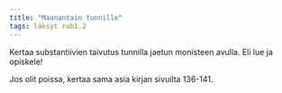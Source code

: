 ```yaml
---
title: "Maanantain tunnille"
tags: läksyt rub1.2
---
```


Kertaa substantiivien taivutus tunnilla jaetun monisteen avulla. Eli lue ja opiskele! 

Jos olit poissa, kertaa sama asia kirjan sivuilta 136-141.